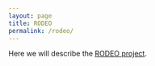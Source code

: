 ```yaml
---
layout: page
title: RODEO
permalink: /rodeo/
---
```


Here we will describe the [RODEO project](https://www.getrodeo.io/).
